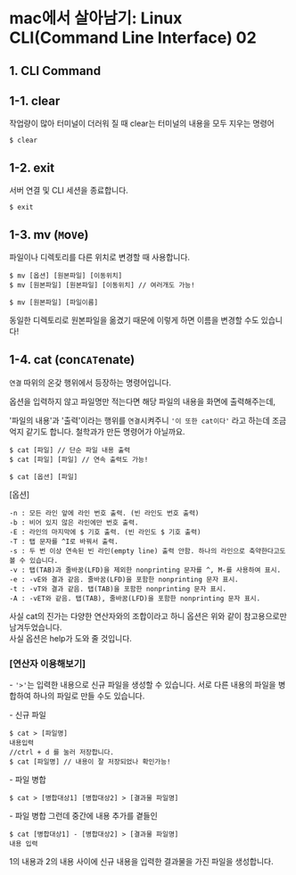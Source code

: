 # mac에서 살아남기: Linux CLI(Command Line Interface) 02

## 1. CLI Command

## 1-1. clear
작업량이 많아 터미널이 더러워 질 때 clear는 터미널의 내용을 모두 지우는 명령어
```
$ clear
```
## 1-2. exit
서버 연결 및 CLI 세션을 종료합니다.
```
$ exit
```
## 1-3. mv (`M`o`V`e)
파일이나 디렉토리를 다른 위치로 변경할 때 사용합니다.
```
$ mv [옵션] [원본파일] [이동위치]
$ mv [원본파일] [원본파일] [이동위치] // 여러개도 가능!

```

```
$ mv [원본파일] [파일이름]
```
동일한 디렉토리로 원본파일을 옮겼기 때문에
이렇게 하면 이름을 변경할 수도 있습니다!

## 1-4. cat (con`CAT`enate)
`연결` 따위의 온갖 행위에서 등장하는 명령어입니다.  
   
옵션을 입력하지 않고 파일명만 적는다면 해당 파일의 내용을 화면에 출력해주는데,  
  
'파일의 내용'과 '출력'이라는 행위를 `연결`시켜주니 `'이 또한 cat이다'` 라고 하는데 조금 억지 같기도 합니다. 철학과가 만든 명령어가 아닐까요.
```
$ cat [파일] // 단순 파일 내용 출력
$ cat [파일] [파일] // 연속 출력도 가능!

$ cat [옵션] [파일]
```

[옵션]  
```
-n : 모든 라인 앞에 라인 번호 출력. (빈 라인도 번호 출력)
-b : 비어 있지 않은 라인에만 번호 출력.
-E : 라인의 마지막에 $ 기호 출력. (빈 라인도 $ 기호 출력)
-T : 탭 문자를 ^I로 바꿔서 출력.
-s : 두 번 이상 연속된 빈 라인(empty line) 출력 안함. 하나의 라인으로 축약한다고도 볼 수 있습니다.
-v : 탭(TAB)과 줄바꿈(LFD)을 제외한 nonprinting 문자를 ^, M-를 사용하여 표시.
-e : -vE와 결과 같음. 줄바꿈(LFD)을 포함한 nonprinting 문자 표시.
-t : -vT와 결과 같음. 탭(TAB)을 포함한 nonprinting 문자 표시.
-A : -vET와 같음. 탭(TAB), 줄바꿈(LFD)을 포함한 nonprinting 문자 표시.
```

사실 cat의 진가는 다양한 연산자와의 조합이라고 하니 옵션은 위와 같이 참고용으로만 남겨두었습니다.  
사실 옵션은 help가 도와 줄 것입니다.

### [연산자 이용해보기]  
\- `'>'`는 입력한 내용으로 신규 파일을 생성할 수 있습니다. 서로 다른 내용의 파일을 병합하여 하나의 파일로 만들 수도 있습니다.

\- 신규 파일
```
$ cat > [파일명]
내용입력
//ctrl + d 를 눌러 저장합니다.
$ cat [파일명] // 내용이 잘 저장되었나 확인가능!
```
  
\- 파일 병합
```
$ cat > [병합대상1] [병합대상2] > [결과물 파일명]
```

\- 파일 병합 그런데 중간에 내용 추가를 곁들인
```
$ cat [병합대상1] - [병합대상2] > [결과물 파일명]
내용 입력
```
1의 내용과 2의 내용 사이에 신규 내용을 입력한 결과물을 가진 파일을 생성합니다.